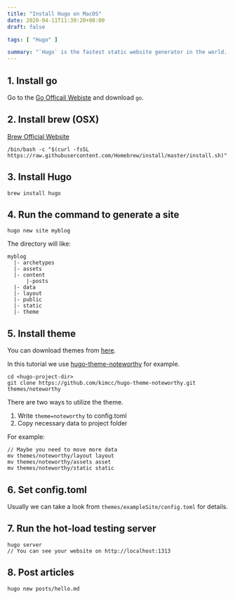 ```yaml
---
title: "Install Hugo on MacOS"
date: 2020-04-11T11:39:20+08:00
draft: false

tags: [ "Hugo" ]

summary: "`Hugo` is the fastest static website generator in the world. It is really suitable for software developers to generate their personal website. In this tutorial, we start to build up a website which used `Hugo`."
---
```




## 1. Install go

Go to the [Go Officail Webiste]("https://golang.org/dl/") and download `go`.


## 2. Install brew (OSX)

[Brew Official Website]("https://brew.sh/")
```
/bin/bash -c "$(curl -fsSL https://raw.githubusercontent.com/Homebrew/install/master/install.sh)"
```

## 3. Install Hugo
```
brew install hugo
```

## 4. Run the command to generate a site
```
hugo new site myblog
```

The directory will like:

```
myblog
  |- archetypes
  |- assets
  |- content
      |-posts
  |- data
  |- layout
  |- public
  |- static
  |- theme
```

## 5. Install theme

You can download themes from [here]("https://themes.gohugo.io/"). 

In this tutorial we use [hugo-theme-noteworthy]("https://github.com/kimcc/hugo-theme-noteworthy") for example.

```
cd <hugo-project-dir>
git clone https://github.com/kimcc/hugo-theme-noteworthy.git themes/noteworthy
```

There are two ways to utilize the theme.

1. Write `theme=noteworthy` to config.toml
2. Copy necessary data to project folder 

For example:
```
// Maybe you need to move more data
mv themes/noteworthy/layout layout
mv themes/noteworthy/assets asset
mv themes/noteworthy/static static
```

## 6. Set config.toml

Usually we can take a look from `themes/exampleSite/config.toml` for details.

## 7. Run the hot-load testing server

```
hugo server
// You can see your website on http://localhost:1313
```

## 8. Post articles

```
hugo new posts/hello.md
```










